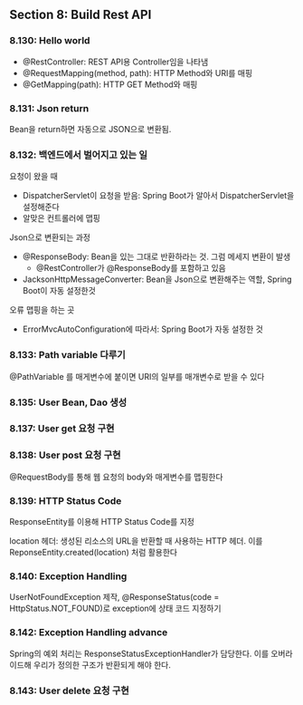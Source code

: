 ## Section 8: Build Rest API
### 8.130: Hello world
- @RestController: REST API용 Controller임을 나타냄
- @RequestMapping(method, path): HTTP Method와 URI를 매핑
- @GetMapping(path): HTTP GET Method와 매핑

### 8.131: Json return
Bean을 return하면 자동으로 JSON으로 변환됨.

### 8.132: 백엔드에서 벌어지고 있는 일
요청이 왔을 때 
- DispatcherServlet이 요청을 받음: Spring Boot가 알아서 DispatcherServlet을 설정해준다
- 알맞은 컨트롤러에 맵핑

Json으로 변환되는 과정
- @ResponseBody: Bean을 있는 그대로 반환하라는 것. 그럼 메세지 변환이 발생
  - @RestController가 @ResponseBody를 포함하고 있음
- JacksonHttpMessageConverter: Bean을 Json으로 변환해주는 역할, Spring Boot이 자동 설정한것

오류 맵핑을 하는 곳
- ErrorMvcAutoConfiguration에 따라서: Spring Boot가 자동 설정한 것

### 8.133: Path variable 다루기
@PathVariable 를 매게변수에 붙이면 URI의 일부를 매개변수로 받을 수 있다

### 8.135: User Bean, Dao 생성

### 8.137: User get 요청 구현

### 8.138: User post 요청 구현
@RequestBody를 통해 웹 요청의 body와 매게변수를 맵핑한다

### 8.139: HTTP Status Code
ResponseEntity<Entity>를 이용해 HTTP Status Code를 지정

location 헤더: 생성된 리소스의 URL을 반환할 때 사용하는 HTTP 헤더. 이를 ReponseEntity.created(location) 처럼 활용한다

### 8.140: Exception Handling
UserNotFoundException 제작, @ResponseStatus(code = HttpStatus.NOT_FOUND)로 exception에 상태 코드 지정하기

### 8.142: Exception Handling advance
Spring의 예외 처리는 ResponseStatusExceptionHandler가 담당한다.
이를 오버라이드해 우리가 정의한 구조가 반환되게 해야 한다.

### 8.143: User delete 요청 구현

